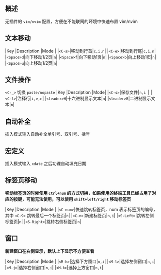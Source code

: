 ## 概述

无插件的 `vim/nvim` 配置，方便在不能联网的环境中快速布置 vim/nvim 

## 文本移动
|Key |Description |Mode |
|`<C-a>`|移动到行首|`c,i,n`|
|`<C-e>`|移动到行尾|`c,i,n`|
|`<Space>d`|向下移动1/2页|`n`|
|`<Space>f`|向下移动1页|`n`|
|`<Space>b`|向上移动1页|`n`|
|`<Space>u`|向上移动1/2页|`n`|

## 文件操作
`<C-_>` 切换 `paste/nopaste`
|Key |Description |Mode|
|`<C-s>`|保存文件|`n,i `|
|`<C-l>`|注释行|`i,v,n`|
|`<leader>H`|十六进制显示文本|`n`|
|`<leader>B`|二进制显示文本|`n`|


## 自动补全
插入模式输入自动补全单引号、双引号、括号

## 宏定义
插入模式输入 `xdate` 之后功课自动填充日期

## 标签页移动
**移动标签页的时候使用 `ctrl+num` 的方式切换，如果使用的终端工具已经占用了对应的按键，可能无法使用，可以使用 `shift+left/right` 移动标签页**

|Key |Description |Mode |
|`<C-num>`|快速跳转标签页，num 表示标签页的编号，其中 `<C-9>` 跳转最后一个标签页|`n`|
|`<C-n>`|新建标签页|`n,i`|
|`<S-Left>`|跳转左侧标签页|`n`|
|`<S-Right>`|跳转右侧标签页|`n`|

## 窗口
**新建窗口在右侧显示，默认上下显示不方便查看**

|Key |Description |Mode |
|`<M-h>`|选择下方窗口|`n,i`|
|`<M-l>`|选择左侧窗口|`n,i`|
|`<M-j>`|选择右侧窗口|`n,i`|
|`<M-k>`|选择上方窗口|`n,i`|
